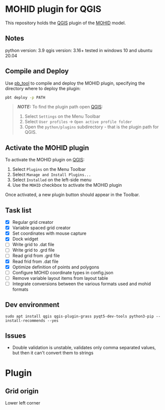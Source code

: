 # MOHID plugin for QGIS
This repository holds the [QGIS](https://qgis.org/) plugin of the [MOHID](http://www.mohid.com/) model.

## Notes

python version: 3.9
qgis version: 3.16+
tested in windows 10 and ubuntu 20.04

## Compile and Deploy

Use [pb_tool](https://github.com/g-sherman/plugin_build_tool) to compile and deploy the MOHID plugin, specifying the directory where to deploy the plugin:

```bash
pbt deploy -p PATH
```

>  **_NOTE:_**  To find the plugin path open [QGIS](https://qgis.org/):
> 1. Select `Settings` on the Menu Toolbar
> 2. Select `User profiles` -> `Open active profile folder`
> 3. Open the `python/plugins` subdirectory - that is the plugin path for QGIS.

## Activate the MOHID plugin

To activate the MOHID plugin on [QGIS](https://qgis.org/):
1. Select `Plugins` on the Menu Toolbar
2. Select `Manage and Install Plugins...`
3. Select `Installed` on the left-side menu
4. Use the `MOHID` checkbox to activate the MOHID plugin

Once activated, a new plugin button should appear in the Toolbar.

## Task list

- [x] Regular grid creator
- [x] Variable spaced grid creator
- [x] Set coordinates with mouse capture
- [x] Dock widget
- [ ] Write grid to .dat file
- [ ] Write grid to .grd file
- [ ] Read grid from .grd file
- [x] Read frid from .dat file
- [x] Optimize definition of points and polygons
- [ ] Configure MOHID coordinate types in config.json
- [ ] Remove variable layout items from layout table
- [ ] Integrate conversions between the various formats used and mohid formats

## Dev environment

    sudo apt install qgis qgis-plugin-grass pyqt5-dev-tools python3-pip --install-recommends --yes

## Issues

- Double validation is unstable, validates only comma separated values, but then it can't convert them to strings

# Plugin

## Grid origin

Lower left corner